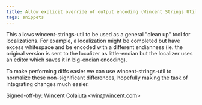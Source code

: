 ```yaml
---
title: Allow explicit override of output encoding (Wincent Strings Utility, 6afbc3c)
tags: snippets
---
```


This allows wincent-strings-util to be used as a general "clean up" tool for localizations. For example, a localization might be completed but have excess whitespace and be encoded with a different endianness (ie. the original version is sent to the localizer as little-endian but the localizer uses an editor which saves it in big-endian encoding).

To make performing diffs easier we can use wincent-strings-util to normalize these non-significant differences, hopefully making the task of integrating changes much easier.

Signed-off-by: Wincent Colaiuta &lt;win@wincent.com&gt;
